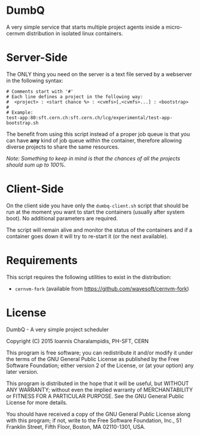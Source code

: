 # DumbQ

A very simple service that starts multiple project agents inside a micro-cernvm distribution in isolated linux containers.

# Server-Side

The ONLY thing you need on the server is a text file served by a webserver in the following syntax:

    # Comments start with '#'
    # Each line defines a project in the following way:
    #  <project> : <start chance %> : <cvmfs>[,<cvmfs>...] : <bootstrap>
    #
    # Example:
    test-app:80:sft.cern.ch:sft.cern.ch/lcg/experimental/test-app-bootstrap.sh

The benefit from using this script instead of a proper job queue is that you can have **any** kind of job queue within the container, therefore allowing diverse projects to share the same resources.

_Note: Something to keep in mind is that the chances of all the projects should sum up to 100%._

# Client-Side

On the client side you have only the `dumbq-client.sh` script that should be run at the moment you want to start the containers (usually after system boot). No additional parameters are required.

The script will remain alive and monitor the status of the containers and if a container goes down it will try to re-start it (or the next available).

# Requirements

This script requires the following utilities to exist in the distribution:

 * `cernvm-fork` (available from https://github.com/wavesoft/cernvm-fork)

# License

DumbQ - A very simple project scheduler

Copyright (C) 2015  Ioannis Charalampidis, PH-SFT, CERN

This program is free software; you can redistribute it and/or
modify it under the terms of the GNU General Public License
as published by the Free Software Foundation; either version 2
of the License, or (at your option) any later version.

This program is distributed in the hope that it will be useful,
but WITHOUT ANY WARRANTY; without even the implied warranty of
MERCHANTABILITY or FITNESS FOR A PARTICULAR PURPOSE.  See the
GNU General Public License for more details.

You should have received a copy of the GNU General Public License
along with this program; if not, write to the Free Software
Foundation, Inc., 51 Franklin Street, Fifth Floor, Boston, MA  02110-1301, USA.
